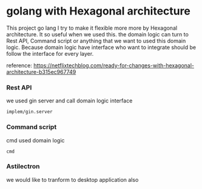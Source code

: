 # golang with Hexagonal architecture

This project go lang I try to make it flexible more more by Hexagonal architecture. It so useful when we used this. the domain logic can turn to Rest API, Command script or anything that we want to used this domain logic. Because domain logic have interface who want to integrate should be follow the interface for every layer.

reference: https://netflixtechblog.com/ready-for-changes-with-hexagonal-architecture-b315ec967749

### Rest API 
we used gin server and call domain logic interface
```
implem/gin.server
```

### Command script 
cmd used domain logic
```
cmd
```

### Astilectron
we would like to tranform to desktop application also
